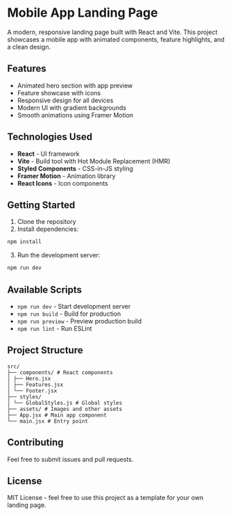 # Mobile App Landing Page

A modern, responsive landing page built with React and Vite. This project showcases a mobile app with animated components, feature highlights, and a clean design.

## Features

- Animated hero section with app preview
- Feature showcase with icons
- Responsive design for all devices
- Modern UI with gradient backgrounds
- Smooth animations using Framer Motion

## Technologies Used

- **React** - UI framework
- **Vite** - Build tool with Hot Module Replacement (HMR)
- **Styled Components** - CSS-in-JS styling
- **Framer Motion** - Animation library
- **React Icons** - Icon components

## Getting Started

1. Clone the repository
2. Install dependencies:
```bash
npm install
```
3. Run the development server:
```bash
npm run dev
```

## Available Scripts

- `npm run dev` - Start development server
- `npm run build` - Build for production
- `npm run preview` - Preview production build
- `npm run lint` - Run ESLint

## Project Structure

```
src/
├── components/ # React components
│ ├── Hero.jsx
│ ├── Features.jsx
│ └── Footer.jsx
├── styles/
│ └── GlobalStyles.js # Global styles
├── assets/ # Images and other assets
├── App.jsx # Main app component
└── main.jsx # Entry point
```

## Contributing

Feel free to submit issues and pull requests.

## License

MIT License - feel free to use this project as a template for your own landing page.
```
